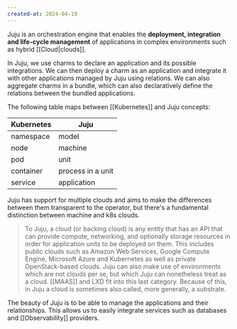 ```yaml
---
created-at: 2024-04-19
---
```


Juju is an orchestration engine that enables the **deployment, integration and life-cycle management** of applications in complex environments such as hybrid [[Cloud|clouds]].

In Juju, we use charms to declare an application and its possible integrations. We can then deploy a charm as an application and integrate it with other applications managed by Juju using relations. We can also aggregate charms in a bundle, which can also declaratively define the relations between the bundled applications.

The following table maps between [[Kubernetes]] and Juju concepts:

| Kubernetes | Juju              |
| ---------- | ----------------- |
| namespace  | model             |
| node       | machine           |
| pod        | unit              |
| container  | process in a unit |
| service    | application       | 

Juju has support for multiple clouds and aims to make the differences between them transparent to the operator, but there's a fundamental distinction between machine and k8s clouds.

> To Juju, a cloud (or backing cloud) is any entity that has an API that can provide compute, networking, and optionally storage resources in order for application units to be deployed on them. This includes public clouds such as Amazon Web Services, Google Compute Engine, Microsoft Azure and Kubernetes as well as private OpenStack-based clouds. Juju can also make use of environments which are not clouds per se, but which Juju can nonetheless treat as a cloud. [[MAAS]] and LXD fit into this last category. Because of this, in Juju a cloud is sometimes also called, more generally, a substrate.

The beauty of Juju is to be able to manage the applications and their relationships. This allows us to easily integrate services such as databases and [[Observability]] providers.

